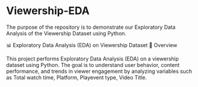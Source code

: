 # Viewership-EDA
The purpose of the repository is to demonstrate our Exploratory Data Analysis of the Viewership Dataset using Python.

📊 Exploratory Data Analysis (EDA) on Viewership Dataset
🧾 Overview

This project performs Exploratory Data Analysis (EDA) on a viewership dataset using Python. The goal is to understand user behavior, content performance, and trends in viewer engagement by analyzing variables such as Total watch time, Platform, Playevent type, Video Title.
